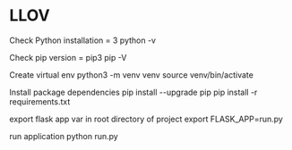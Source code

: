 # LLOV

Check Python installation = 3
    python -v

Check pip version = pip3
    pip -V

Create virtual env
    python3 -m venv venv
    source venv/bin/activate

Install package dependencies
    pip install --upgrade pip
    pip install -r requirements.txt

export flask app var in root directory of project
    export FLASK_APP=run.py

run application
    python run.py
